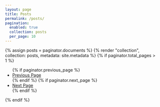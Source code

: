 ```yaml
---
layout: page
title: Posts
permalink: /posts/
pagination:
  enabled: true
  collection: posts
  per_page: 10
---
```


<div class="py-10 px-4">
  <div class="">
    {% assign posts = paginator.documents %} {% render "collection", collection: posts, metadata: site.metadata %}
    {% if paginator.total_pages > 1 %}
      <ul class="pagination">
        {% if paginator.previous_page %}
          <li>
            <a href="{{ paginator.previous_page_path }}">Previous Page</a>
          </li>
        {% endif %}
        {% if paginator.next_page %}
          <li>
            <a href="{{ paginator.next_page_path }}">Next Page</a>
          </li>
        {% endif %}
      </ul>
    {% endif %}
  </div>
</div>
